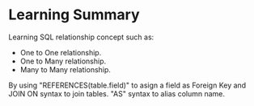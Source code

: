 # Learning Summary

Learning SQL relationship concept such as:
- One to One relationship.
- One to Many relationship. 
- Many to Many relationship.

By using "REFERENCES(table.field)" to asign a field as Foreign Key and JOIN ON syntax to join tables.
"AS" syntax to alias column name.